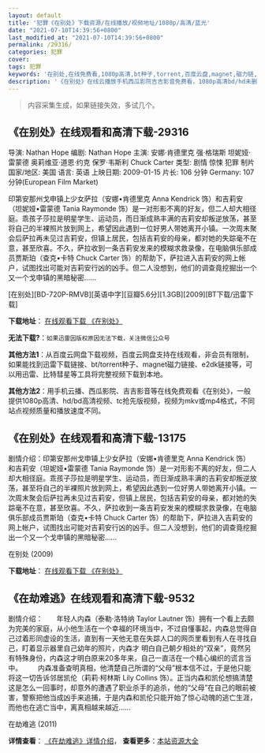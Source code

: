 ```yaml
---
layout: default
title: '犯罪《在别处》下载资源/在线播放/视频地址/1080p/高清/蓝光'
date: "2021-07-10T14:39:56+0800"
last_modified_at: "2021-07-10T14:39:56+0800"
permalink: /29316/
categories: 犯罪
cover:
tags: 犯罪
keywords: '在别处,在线免费看,1080p高清,bt种子,torrent,百度云盘,magnet,磁力链,迅雷下载资源'
description: '《在别处》在线云播放手机西瓜影院吉吉影音免费看，1080p高清bd/hd未删减完整版和tc抢先枪版，mkv/mp4格式，附带bt/torrent种子、magnet/磁力链、百度云盘、网盘资源迅雷下载链接'
---
```


>内容采集生成，如果链接失效，多试几个。


## 《在别处》在线观看和高清下载-29316

导演: Nathan Hope 编剧: Nathan Hope 主演: 安娜·肯德里克 强·格瑞斯 坦妮娅·雷蒙德 奥莉维亚·道恩·约克 保罗·韦斯利 Chuck Carter 类型: 剧情 惊悚 犯罪 制片国家/地区: 美国 语言: 英语 上映日期: 2009-01-15 片长: 106 分钟 Germany: 107 分钟(European Film Market)

印第安那州戈申镇上少女萨拉（安娜•肯德里克 Anna Kendrick 饰）和吉莉安（坦妮娅•雷蒙德 Tania Raymonde 饰）是一对形影不离的好友，但二人却大相径庭。乖孩子莎拉是明星学生、运动员，而日渐成熟丰满的吉莉安却叛逆放荡，甚至将自己的半裸照片放到网上，希望因此遇到一位好男人带她离开小镇。一次周末聚会后萨拉再未见过吉莉安，但镇上居民，包括吉莉安的母亲，都对她的失踪毫不在意，甚至欣喜。不久，萨拉收到一条吉莉安发来的模糊求救录像，在电脑俱乐部成员贾斯珀（查克•卡特 Chuck Carter 饰）的帮助下，萨拉进入吉莉安的网上帐户，试图找出可能对吉莉安行凶的凶手。但二人没想到，他们的调查竟挖掘出一个又一个戈申镇的黑暗秘密……


[在别处][BD-720P-RMVB][英语中字][豆瓣5.6分][1.3GB][2009][BT下载/迅雷下载]

**下载地址**： [在线观看下载 《在别处》](https://www.btdx8.com/torrent/elsewhere_2009.html) 


**无法下载?**：`如果迅雷因版权原因无法下载，关注微信公众号 `

**其他方法1**：从百度云网盘下载视频，百度云网盘支持在线观看，非会员有限制，如果能找到迅雷下载链接、bt/torrent种子、magnet磁力链接、e2dk链接等，可以用迅雷、比特彗星等工具将完整视频下载到本地。

**其他方法2**：用手机云播、西瓜影院、吉吉影音等在线免费观看《在别处》，一般提供1080p高清、hd/bd高清视频、tc抢先版视频，视频为mkv或mp4格式，不同站点视频质量和播放速度不同。


## 《在别处》在线观看和高清下载-13175

剧情介绍：印第安那州戈申镇上少女萨拉（安娜•肯德里克 Anna Kendrick 饰）和吉莉安（坦妮娅•雷蒙德 Tania Raymonde 饰）是一对形影不离的好友，但二人却大相径庭。乖孩子莎拉是明星学生、运动员，而日渐成熟丰满的吉莉安却叛逆放荡，甚至将自己的半裸照片放到网上，希望因此遇到一位好男人带她离开小镇。一次周末聚会后萨拉再未见过吉莉安，但镇上居民，包括吉莉安的母亲，都对她的失踪毫不在意，甚至欣喜。不久，萨拉收到一条吉莉安发来的模糊求救录像，在电脑俱乐部成员贾斯珀（查克•卡特 Chuck Carter 饰）的帮助下，萨拉进入吉莉安的网上帐户，试图找出可能对吉莉安行凶的凶手。但二人没想到，他们的调查竟挖掘出一个又一个戈申镇的黑暗秘密……


在别处 (2009)

**下载地址**： [在线观看下载 《在别处》](https://www.btbtdy.me/btdy/dy5954.html) 


## 《在劫难逃》在线观看和高清下载-9532

剧情介绍：　　年轻人内森（泰勒·洛特纳 Taylor Lautner 饰）拥有一个看上去颇为完美的家庭，从小他生活在一个幸福的环境当中，不过自懂事起，内森总觉得自己过着形同虚设的生活，直到有一天他无意在失踪人口的网页里看到有人在寻找自己，盯着显示器里自己幼年的照片，内森才 明白自己朝夕相处的“双亲”，竟然另有特殊身份，内森这才明白原来20多年来，自己一直活在一个精心编织的谎言当中。 　　内森准备查明真相，他清楚自己所谓的“父母”根本信不过，于是他只能将这一切告诉邻居凯伦（莉莉·柯林斯 Lily Collins 饰）。正当内森和凯伦想搞清楚这是怎么一回事时，却意外的遭遇了职业杀手的追杀，他的“父母”在自己的眼前被害，警察把他当成凶手来追捕，于是内森和凯伦只能开始了惊心动魄的逃亡生涯，而他也在逃亡当中，离真相越来越近……


在劫难逃 (2011)

**详情查看**： [《在劫难逃》详情介绍](/movie/9532/)， **查看更多**：[本站资源大全](/movie/t/all/)

